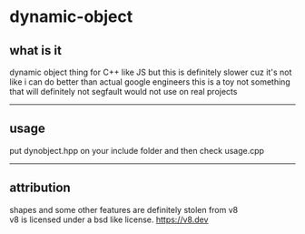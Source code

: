 # dynamic-object
## what is it
dynamic object thing for C++ like JS but this is definitely slower cuz it's not like i can do better than actual google engineers
this is a toy not something that will definitely not segfault
would not use on real projects

---

## usage
put dynobject.hpp on your include folder and then
check usage.cpp

---

## attribution
shapes and some other features are definitely stolen from v8  
v8 is licensed under a bsd like license. https://v8.dev

